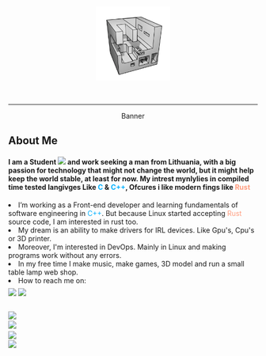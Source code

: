 <div id="header" align="center">
  <p align="center"><img src="./ONE.png" width="150"/></p>
  <p align="center">

  <p align="center">
    <img src="https://img.shields.io/github/stars/JustPause?style=flat&color=blue" alt="" width="46"/>
    <img src="https://komarev.com/ghpvc/?username=justpause&style=flat&color=blue" alt="" width="85"/>
  </p>
</div>

---

<div id="Banner" align="center">
  <p width="600" height="300">Banner</p>
</div>

<div>
  <h2>About Me</h2>
  <h4 style="">
    I am a Student <img src="https://media.giphy.com/media/dxn6fRlTIShoeBr69N/giphy.gif" width="15"> and work seeking a man from Lithuania, with a big passion for technology that might not change the world, but it might help keep the world stable, at least for now. My intrest mynlylies in compiled time tested langivges Like <c style="color: #00b0ff">C</c> & <c style="color: #00b0ff">C++</c>, Ofcures i like modern fings like <rust style="color: #ff9e80">Rust</rust>
  </h4>

<lu>
  <li> I’m working as a Front-end developer and learning fundamentals of software engineering in <c style="color: #00b0ff">C++</c>. But because Linux started accepting <rust style="color: #ff9e80">Rust</rust> source code, I am interested in rust too.
  <li> My dream is an ability to make drivers for IRL devices. Like Gpu's, Cpu's or 3D printer.
  <li> Moreover, I'm interested in DevOps. Mainly in Linux and making programs work without any errors.<li> In my free time I make music, make games, 3D model and run a small table lamp web shop.
  <li> How to reach me on:
</lu>
</div>

<div style=" padding-top: 0.5em;">
  <img src=https://img.shields.io/badge/linkedin-Find%20me-0077B5?style=flat/>
  <img src=https://img.shields.io/badge/My%20email-%20IamJustStan%40hotmail.com-orange?style=flat>
</div>

<div style="padding-top: 2em;  display: grid;">

<picture>
<source 
  srcset="https://github-readme-stats.vercel.app/api?username=justpause&show_icons=true&theme=slateorange&include_all_commits=true"
  media="(prefers-color-scheme: dark), (prefers-color-scheme: no-preference)"
/>
<source
  srcset="https://github-readme-stats.vercel.app/api?username=justpause&show_icons=true&include_all_commits"
  media="(prefers-color-scheme: light)"
/>
<img src="https://github-readme-stats.vercel.app/api?username=justpause&show_icons=true" />
</picture>

<picture>
<source 
  srcset="https://github-readme-stats.vercel.app/api/top-langs/?username=justpause&include_all_commits&langs_count=8&theme=slateorange"
  media="(prefers-color-scheme: dark), (prefers-color-scheme: no-preference)"
/>
<img src="https://github-readme-stats.vercel.app/api?username=justpause&show_icons=true" />
</picture>

<a href="https://github.com/anuraghazra/github-readme-stats">
  <img align="center" src="https://github-readme-stats.vercel.app/api/pin/?username=justpause&repo=My-Webside&theme=slateorange" />
</a>

<a href="https://github.com/anuraghazra/convoychat">
  <img align="center" src="https://github-readme-stats.vercel.app/api/pin/?username=justpause&repo=TickTackTo&theme=slateorange" />
</a>
</div>